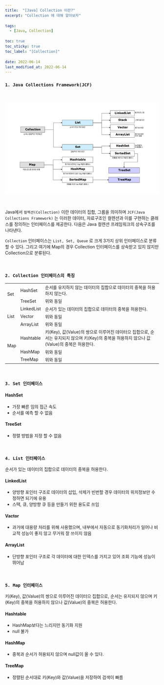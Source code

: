 ```yaml
---
title:  "[Java] Collection 이란?"
excerpt: "Collection 에 대해 알아보자"

tags:
  - [Java, Collection]

toc: true
toc_sticky: true
toc_label: "[Collection]"
 
date: 2022-06-14
last_modified_at: 2022-06-14
---
```



### ``1. Java Collections Framework(JCF) ``

<br>

![COGNITO](/assets/image/java/Java_Collection_01.PNG)

<br>

Java에서 `컬렉션(Collection)` 이란 데이터의 집합, 그룹을 의미하며 
`JCF(Java Collections Framework)` 는 이러한 데이터, 자료구조인 컬렌션과 이를 구현하는 클래스를 정의하는 인터페이스를 제공한다.
다음은 Java 컬렌션 프레임워크의 상속구조를 나타낸다.

`Collection` 인터페이스는 `List, Set, Queue` 로 크게 3가지 상위 인터페이스로 분류할 수 있다.
그리고 여기에 Map의 경우 Collection 인터페이스를 상속받고 있지 않지만 Collection으로 분류된다.

<br>

### ``2. Collection 인터페이스의 특징 ``

<table>
    <tbody>
        <tr>
            <td rowspan=2>Set</td>
            <td>HashSet</td>
            <td>순서를 유지하지 않는 데이터의 집합으로 데이터의 중복을 허용하지 않는다.</td>
        </tr>
        <tr>
            <td>TreeSet</td>
            <td>위와 동일</td>
        </tr>
        <tr>
            <td rowspan=3>List</td>
            <td>LinkedList</td>
            <td>순서가 있는 데이터의 집합으로 데이터의 중복을 허용한다.</td>
        </tr>
        <tr>
            <td>Vector</td>
            <td>위와 동일</td>
        </tr>
        <tr>
            <td>ArrayList</td>
            <td>위와 동일</td>
        </tr>
        <tr>
            <td rowspan=3>Map</td>
            <td>Hashtable</td>
            <td>키(Key), 값(Value)의 쌍으로 이루어진 데이터으 집합으로,
					순서는 유지되지 않으며 키(Key)의 중복을 허용하지 않으나 값(Value)의 중복은 허용한다.</td>
        </tr>
        <tr>
            <td>HashMap</td>
            <td>위와 동일</td>
        </tr>
        <tr>
            <td>TreeMap</td>
            <td>위와 동일</td>
        </tr>
    </tbody>
</table>


<br>

### ``3. Set 인터페이스``

#### HashSet
  - 가장 빠른 임의 접근 속도
  - 순서를 예측 할 수 없음


#### TreeSet
  - 정렬 방법을 지정 할 수 없음

<br>

### ``4. List 인터페이스``

순서가 있는 데이터의 집합으로 데이터의 중복을 허용한다.

#### LinkedList
  - 양방향 포인터 구조로 데이터의 삽입, 삭제가 빈번할 경우 데이터의 위치정보만 수정하면 되기에 유용
  - 스택, 큐, 양방향 큐 등을 만들기 위한 용도로 쓰임

#### Vactor
  - 과거에 대용량 처리를 위해 사용했으며, 내부에서 자동으로 동기화처리가 일어나 비교적 성능이 좋지 않고 무거워 잘 쓰이지 않음

#### ArrayList
  - 단방향 포인터 구조로 각 데이터에 대한 인덱스를 가지고 있어 조회 기능에 성능이 뛰어남

<br>

### ``5. Map 인터페이스``

키(Key), 값(Value)의 쌍으로 이루어진 데이터으 집합으로, 순서는 유지되지 않으며 키(Key)의 중복을 허용하지 않으나 값(Value)의 중복은 허용한다.

#### Hashtable
  - HashMap보다는 느리지만 동기화 지원
  - null 불가

#### HashMap
  - 중복과 순서가 허용되지 않으며 null값이 올 수 있다.

#### TreeMap
  - 정렬된 순서대로 키(Key)와 값(Value)을 저장하여 검색이 빠름

<br>